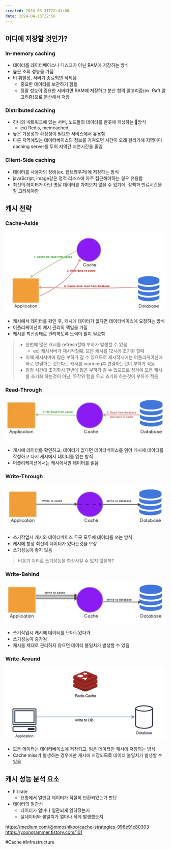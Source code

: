 ```yaml
---
created: 2024-03-31T22:41:00
date: 2024-04-13T22:56
---
```

## 어디에 저장할 것인가?
### In-memory caching
- 데이터를 데이터베이스나 디스크가 아닌 RAM에 저장하는 방식
- 높은 조회 성능을 가짐
- 비 휘발성, 서버가 종료되면 삭제됨
	- 중요한 데이터를 보관하기 힘듦
	- 정말 성능이 중요한 서버라면 RAM에 저장하고 분산 합의 알고리즘(ex. Raft 알고리즘)으로 분산해서 저장
### Distributed caching
- 하나의 네트워크에 있는 서버, 노드들의 데이터를 한곳에 캐싱하는 방식
	- ex) Redis, memcached
- 높은 가용성과 확정성이 필요한 서비스에서 유용함
- 다른 지역에있는 데이터베이스의 정보를 가져오면 시간이 오래 걸리기에 지역마다 caching server를 두어 지역간 지연시간을 줄임

### Client-Side caching
- 데이터를 사용자의 장비(ex. 웹브라우저)에 저장하는 방식
- javaScript, image같은 정적 리소스에 자주 접근해야하는 경우 유용함
- 최신의 데이터가 아닌 옛날 데이터를 가져오지 않을 수 있기에, 정책과 만료시간을 잘 고려해야함


## 캐시 전략
### Cache-Aside

![center|700](real-resource-image/Pasted%20image%2020240216132133.png)
- 캐시에서 데이터를 확인 후, 캐시에 데이터가 없다면 데이터베이스에 요청하는 방식
- 어플리케이션이 캐시 관리의 책임을 가짐
- 캐시를 최신상태로 관리하도록 노력이 많이 필요함

>- 한번에 많은 캐시를 refresh할때 부하가 발생할 수 있음 
>	- ex) 캐시서버가 재시작할떄, 모든 캐시를 12시에 초기화 할때
>- 이때 캐시서버에 많은 부하가 갈 수 있으므로 재시작시에는 어플리케이션에 바로 연결하는 것보다는 캐시를 warming후 연결하는것이 부하가 적음
>- 일정 시간에 초기화시 한번에 많은 부하가 갈 수 있으므로 정각에 모든 캐시를 초기화 하는것이 아닌, 무작위 텀을 두고 초기화 하는것이 부하가 적음

### Read-Through

![center|700](real-resource-image/Pasted%20image%2020240216132233.png)
- 캐시에 데이터를 확인하고, 데이터가 없다면 데이터베이스를 읽어 캐시에 데이터를 작성하고 다시 캐시에서 데이터를 읽는 방식
- 어플리케이션에서는 캐시에서만 데이터를 읽음

### Write-Through

![center|700](real-resource-image/Pasted%20image%2020240216132203.png)
- 쓰기작업시 캐시와 데이터베이스 두곳 모두에 데이터를 쓰는 방식
- 캐시에 항상 최신의 데이터가 있다는것을 보장
- 쓰기성능이 좋지 않음
> 비동기 처리로 쓰기성능을 향상시킬 수 있지 않을까?

### Write-Behind

![center|700](real-resource-image/Pasted%20image%2020240216132217.png)
- 쓰기작업시 캐시에 데이터를 모아두었다가 
- 쓰기성능이 증가됨
- 캐시를 제대로 관리하지 않으면 데이터 불일치가 발생할 수 있음

### Write-Around
![center|600](real-resource-image/Pasted%20image%2020240218223235.png)

- 모든 데이터는 데이터베이스에 저장되고, 읽은 데이터만 캐시에 저장되는 방식
- Cache miss가 발생하는 경우에만 캐시에 저장되므로 데이터 불일치가 발생할 수 있음 

## 캐시 성능 분석 요소
- hit rate
	- 요청에서 얼만큼 데이터가 적절히 반환되었는가 판단
- 데이터의 일관성
	- 데이터가 얼마나 일관되게 읽혀졌는지
	- 실데이터와 불일치가 얼마나 적게 발생했는지

https://medium.com/@mmoshikoo/cache-strategies-996e91c80303
https://yoongrammer.tistory.com/101

#Cache 
#Infrastructure 